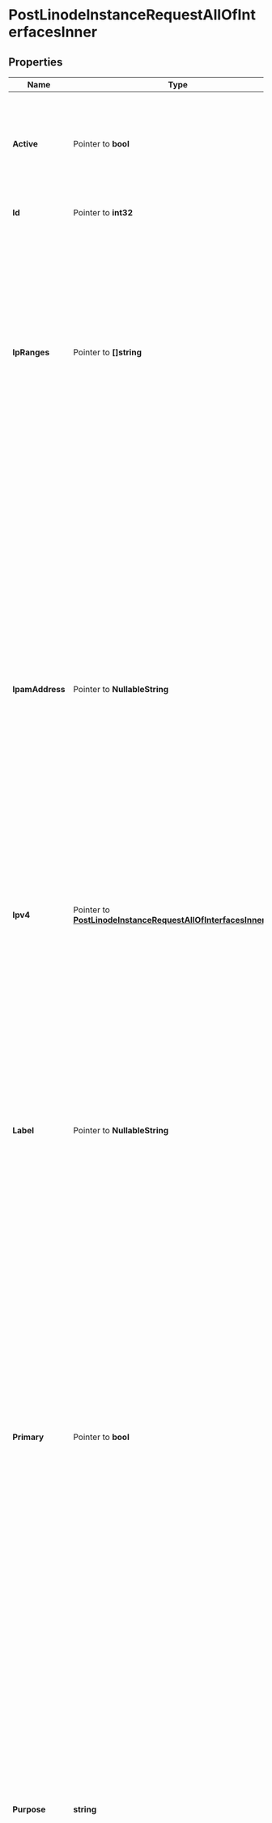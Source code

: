 # PostLinodeInstanceRequestAllOfInterfacesInner

## Properties

Name | Type | Description | Notes
------------ | ------------- | ------------- | -------------
**Active** | Pointer to **bool** | Returns &#x60;true&#x60; if the Interface is in use, meaning that Compute Instance has been booted using the Configuration Profile to which the Interface belongs. Otherwise returns &#x60;false&#x60;. | [optional] [readonly] 
**Id** | Pointer to **int32** | The unique ID representing this Interface. | [optional] [readonly] 
**IpRanges** | Pointer to **[]string** | An array of IPv4 CIDR VPC Subnet ranges that are routed to this Interface.  - Array items are only allowed for &#x60;vpc&#x60; type Interfaces. - This must be empty for non-&#x60;vpc&#x60; type Interfaces.  For requests:  - Addresses in submitted ranges must not already be actively assigned. - Submitting values replaces any existing values. - Submitting an empty array removes any existing values. - Omitting this property results in no change to existing values. | [optional] 
**IpamAddress** | Pointer to **NullableString** | This Network Interface&#39;s private IP address in Classless Inter-Domain Routing (CIDR) notation.  For &#x60;vlan&#x60; purpose Interfaces:  - Must be unique among the Linode&#39;s Interfaces to avoid conflicting addresses. - Should be unique among devices attached to the VLAN to avoid conflict. - The Linode is configured to use this address for the associated Interface upon reboot if Network Helper is enabled. If Network Helper is disabled, the address can be enabled with [manual static IP configuration](https://www.linode.com/docs/guides/manual-network-configuration/).  For &#x60;public&#x60; purpose Interfaces:  - In requests, must be an empty string (&#x60;\&quot;\&quot;&#x60;) or &#x60;null&#x60; if included. - In responses, always returns &#x60;null&#x60;.  For &#x60;vpc&#x60; purpose Interfaces:  - In requests, must be an empty string (&#x60;\&quot;\&quot;&#x60;) or &#x60;null&#x60; if included. - In responses, always returns &#x60;null&#x60;. | [optional] 
**Ipv4** | Pointer to [**PostLinodeInstanceRequestAllOfInterfacesInnerIpv4**](PostLinodeInstanceRequestAllOfInterfacesInnerIpv4.md) |  | [optional] 
**Label** | Pointer to **NullableString** | The name of this Interface.  For &#x60;vlan&#x60; purpose Interfaces:  - Required. - Must be unique among the Linode&#39;s Interfaces (a Linode cannot be attached to the same VLAN multiple times). - Can only contain ASCII letters, numbers, and hyphens (&#x60;-&#x60;). You can&#39;t use two consecutive hyphens (&#x60;--&#x60;). - If the VLAN label is new, a VLAN is created. Up to 10 VLANs can be created in each data center region. To view your active VLANs, run the [List VLANs](https://techdocs.akamai.com/linode-api/reference/get-vlans) operation.  For &#x60;public&#x60; purpose Interfaces:  - In requests, must be an empty string (&#x60;\&quot;\&quot;&#x60;) or &#x60;null&#x60; if included. - In responses, always returns &#x60;null&#x60;.  For &#x60;vpc&#x60; purpose Interfaces:  - In requests, must be an empty string (&#x60;\&quot;\&quot;&#x60;) or &#x60;null&#x60; if included. - In responses, always returns &#x60;null&#x60;. | [optional] 
**Primary** | Pointer to **bool** | The primary Interface is configured as the default route to the Linode.  Each Configuration Profile can have up to one &#x60;\&quot;primary\&quot;: true&#x60; Interface at a time.  Must be &#x60;false&#x60; for &#x60;vlan&#x60; type Interfaces.  If no Interface is configured as the primary, the first non-&#x60;vlan&#x60; type Interface in the &#x60;interfaces&#x60; array is automatically treated as the primary Interface. | [optional] 
**Purpose** | **string** | The type of Interface.  - &#x60;public&#x60;   - Only one &#x60;public&#x60; Interface per Linode can be defined.   - The Linode&#39;s default public IPv4 address is assigned to the &#x60;public&#x60; Interface.   - A Linode must have a public Interface in the first/eth0 position to be reachable via the public internet upon boot without additional system configuration. If no &#x60;public&#x60; Interface is configured, the Linode is not directly reachable via the public internet. In this case, access can only be established via [LISH](https://www.linode.com/docs/products/compute/compute-instances/guides/lish/) or other Linodes connected to the same VLAN or VPC.  - &#x60;vlan&#x60;   - Configuring a &#x60;vlan&#x60; purpose Interface attaches this Linode to the VLAN with the specified &#x60;label&#x60;.   - The Linode is configured to use the specified &#x60;ipam_address&#x60;, if any.  - &#x60;vpc&#x60;   - Configuring a &#x60;vpc&#x60; purpose Interface attaches this Linode to the existing VPC Subnet with the specified &#x60;subnet_id&#x60;.   - When the Interface is activated, the Linode is configured to use an IP address from the range in the assigned VPC Subnet. See &#x60;ipv4.vpc&#x60; for more information. | 
**SubnetId** | Pointer to **NullableInt32** | The &#x60;id&#x60; of the VPC Subnet for this Interface.  In requests, this value is used to assign a Linode to a VPC Subnet.  - Required for &#x60;vpc&#x60; type Interfaces. - Returns &#x60;null&#x60; for non-&#x60;vpc&#x60; type Interfaces. - Once a VPC Subnet is assigned to an Interface, it cannot be updated. - The Linode must be rebooted with the Interface&#39;s Configuration Profile to complete assignment to a VPC Subnet. | [optional] 
**VpcId** | Pointer to **NullableInt32** | The &#x60;id&#x60; of the VPC configured for this Interface. Returns &#x60;null&#x60; for non-&#x60;vpc&#x60; type Interfaces. | [optional] [readonly] 

## Methods

### NewPostLinodeInstanceRequestAllOfInterfacesInner

`func NewPostLinodeInstanceRequestAllOfInterfacesInner(purpose string, ) *PostLinodeInstanceRequestAllOfInterfacesInner`

NewPostLinodeInstanceRequestAllOfInterfacesInner instantiates a new PostLinodeInstanceRequestAllOfInterfacesInner object
This constructor will assign default values to properties that have it defined,
and makes sure properties required by API are set, but the set of arguments
will change when the set of required properties is changed

### NewPostLinodeInstanceRequestAllOfInterfacesInnerWithDefaults

`func NewPostLinodeInstanceRequestAllOfInterfacesInnerWithDefaults() *PostLinodeInstanceRequestAllOfInterfacesInner`

NewPostLinodeInstanceRequestAllOfInterfacesInnerWithDefaults instantiates a new PostLinodeInstanceRequestAllOfInterfacesInner object
This constructor will only assign default values to properties that have it defined,
but it doesn't guarantee that properties required by API are set

### GetActive

`func (o *PostLinodeInstanceRequestAllOfInterfacesInner) GetActive() bool`

GetActive returns the Active field if non-nil, zero value otherwise.

### GetActiveOk

`func (o *PostLinodeInstanceRequestAllOfInterfacesInner) GetActiveOk() (*bool, bool)`

GetActiveOk returns a tuple with the Active field if it's non-nil, zero value otherwise
and a boolean to check if the value has been set.

### SetActive

`func (o *PostLinodeInstanceRequestAllOfInterfacesInner) SetActive(v bool)`

SetActive sets Active field to given value.

### HasActive

`func (o *PostLinodeInstanceRequestAllOfInterfacesInner) HasActive() bool`

HasActive returns a boolean if a field has been set.

### GetId

`func (o *PostLinodeInstanceRequestAllOfInterfacesInner) GetId() int32`

GetId returns the Id field if non-nil, zero value otherwise.

### GetIdOk

`func (o *PostLinodeInstanceRequestAllOfInterfacesInner) GetIdOk() (*int32, bool)`

GetIdOk returns a tuple with the Id field if it's non-nil, zero value otherwise
and a boolean to check if the value has been set.

### SetId

`func (o *PostLinodeInstanceRequestAllOfInterfacesInner) SetId(v int32)`

SetId sets Id field to given value.

### HasId

`func (o *PostLinodeInstanceRequestAllOfInterfacesInner) HasId() bool`

HasId returns a boolean if a field has been set.

### GetIpRanges

`func (o *PostLinodeInstanceRequestAllOfInterfacesInner) GetIpRanges() []string`

GetIpRanges returns the IpRanges field if non-nil, zero value otherwise.

### GetIpRangesOk

`func (o *PostLinodeInstanceRequestAllOfInterfacesInner) GetIpRangesOk() (*[]string, bool)`

GetIpRangesOk returns a tuple with the IpRanges field if it's non-nil, zero value otherwise
and a boolean to check if the value has been set.

### SetIpRanges

`func (o *PostLinodeInstanceRequestAllOfInterfacesInner) SetIpRanges(v []string)`

SetIpRanges sets IpRanges field to given value.

### HasIpRanges

`func (o *PostLinodeInstanceRequestAllOfInterfacesInner) HasIpRanges() bool`

HasIpRanges returns a boolean if a field has been set.

### SetIpRangesNil

`func (o *PostLinodeInstanceRequestAllOfInterfacesInner) SetIpRangesNil(b bool)`

 SetIpRangesNil sets the value for IpRanges to be an explicit nil

### UnsetIpRanges
`func (o *PostLinodeInstanceRequestAllOfInterfacesInner) UnsetIpRanges()`

UnsetIpRanges ensures that no value is present for IpRanges, not even an explicit nil
### GetIpamAddress

`func (o *PostLinodeInstanceRequestAllOfInterfacesInner) GetIpamAddress() string`

GetIpamAddress returns the IpamAddress field if non-nil, zero value otherwise.

### GetIpamAddressOk

`func (o *PostLinodeInstanceRequestAllOfInterfacesInner) GetIpamAddressOk() (*string, bool)`

GetIpamAddressOk returns a tuple with the IpamAddress field if it's non-nil, zero value otherwise
and a boolean to check if the value has been set.

### SetIpamAddress

`func (o *PostLinodeInstanceRequestAllOfInterfacesInner) SetIpamAddress(v string)`

SetIpamAddress sets IpamAddress field to given value.

### HasIpamAddress

`func (o *PostLinodeInstanceRequestAllOfInterfacesInner) HasIpamAddress() bool`

HasIpamAddress returns a boolean if a field has been set.

### SetIpamAddressNil

`func (o *PostLinodeInstanceRequestAllOfInterfacesInner) SetIpamAddressNil(b bool)`

 SetIpamAddressNil sets the value for IpamAddress to be an explicit nil

### UnsetIpamAddress
`func (o *PostLinodeInstanceRequestAllOfInterfacesInner) UnsetIpamAddress()`

UnsetIpamAddress ensures that no value is present for IpamAddress, not even an explicit nil
### GetIpv4

`func (o *PostLinodeInstanceRequestAllOfInterfacesInner) GetIpv4() PostLinodeInstanceRequestAllOfInterfacesInnerIpv4`

GetIpv4 returns the Ipv4 field if non-nil, zero value otherwise.

### GetIpv4Ok

`func (o *PostLinodeInstanceRequestAllOfInterfacesInner) GetIpv4Ok() (*PostLinodeInstanceRequestAllOfInterfacesInnerIpv4, bool)`

GetIpv4Ok returns a tuple with the Ipv4 field if it's non-nil, zero value otherwise
and a boolean to check if the value has been set.

### SetIpv4

`func (o *PostLinodeInstanceRequestAllOfInterfacesInner) SetIpv4(v PostLinodeInstanceRequestAllOfInterfacesInnerIpv4)`

SetIpv4 sets Ipv4 field to given value.

### HasIpv4

`func (o *PostLinodeInstanceRequestAllOfInterfacesInner) HasIpv4() bool`

HasIpv4 returns a boolean if a field has been set.

### GetLabel

`func (o *PostLinodeInstanceRequestAllOfInterfacesInner) GetLabel() string`

GetLabel returns the Label field if non-nil, zero value otherwise.

### GetLabelOk

`func (o *PostLinodeInstanceRequestAllOfInterfacesInner) GetLabelOk() (*string, bool)`

GetLabelOk returns a tuple with the Label field if it's non-nil, zero value otherwise
and a boolean to check if the value has been set.

### SetLabel

`func (o *PostLinodeInstanceRequestAllOfInterfacesInner) SetLabel(v string)`

SetLabel sets Label field to given value.

### HasLabel

`func (o *PostLinodeInstanceRequestAllOfInterfacesInner) HasLabel() bool`

HasLabel returns a boolean if a field has been set.

### SetLabelNil

`func (o *PostLinodeInstanceRequestAllOfInterfacesInner) SetLabelNil(b bool)`

 SetLabelNil sets the value for Label to be an explicit nil

### UnsetLabel
`func (o *PostLinodeInstanceRequestAllOfInterfacesInner) UnsetLabel()`

UnsetLabel ensures that no value is present for Label, not even an explicit nil
### GetPrimary

`func (o *PostLinodeInstanceRequestAllOfInterfacesInner) GetPrimary() bool`

GetPrimary returns the Primary field if non-nil, zero value otherwise.

### GetPrimaryOk

`func (o *PostLinodeInstanceRequestAllOfInterfacesInner) GetPrimaryOk() (*bool, bool)`

GetPrimaryOk returns a tuple with the Primary field if it's non-nil, zero value otherwise
and a boolean to check if the value has been set.

### SetPrimary

`func (o *PostLinodeInstanceRequestAllOfInterfacesInner) SetPrimary(v bool)`

SetPrimary sets Primary field to given value.

### HasPrimary

`func (o *PostLinodeInstanceRequestAllOfInterfacesInner) HasPrimary() bool`

HasPrimary returns a boolean if a field has been set.

### GetPurpose

`func (o *PostLinodeInstanceRequestAllOfInterfacesInner) GetPurpose() string`

GetPurpose returns the Purpose field if non-nil, zero value otherwise.

### GetPurposeOk

`func (o *PostLinodeInstanceRequestAllOfInterfacesInner) GetPurposeOk() (*string, bool)`

GetPurposeOk returns a tuple with the Purpose field if it's non-nil, zero value otherwise
and a boolean to check if the value has been set.

### SetPurpose

`func (o *PostLinodeInstanceRequestAllOfInterfacesInner) SetPurpose(v string)`

SetPurpose sets Purpose field to given value.


### GetSubnetId

`func (o *PostLinodeInstanceRequestAllOfInterfacesInner) GetSubnetId() int32`

GetSubnetId returns the SubnetId field if non-nil, zero value otherwise.

### GetSubnetIdOk

`func (o *PostLinodeInstanceRequestAllOfInterfacesInner) GetSubnetIdOk() (*int32, bool)`

GetSubnetIdOk returns a tuple with the SubnetId field if it's non-nil, zero value otherwise
and a boolean to check if the value has been set.

### SetSubnetId

`func (o *PostLinodeInstanceRequestAllOfInterfacesInner) SetSubnetId(v int32)`

SetSubnetId sets SubnetId field to given value.

### HasSubnetId

`func (o *PostLinodeInstanceRequestAllOfInterfacesInner) HasSubnetId() bool`

HasSubnetId returns a boolean if a field has been set.

### SetSubnetIdNil

`func (o *PostLinodeInstanceRequestAllOfInterfacesInner) SetSubnetIdNil(b bool)`

 SetSubnetIdNil sets the value for SubnetId to be an explicit nil

### UnsetSubnetId
`func (o *PostLinodeInstanceRequestAllOfInterfacesInner) UnsetSubnetId()`

UnsetSubnetId ensures that no value is present for SubnetId, not even an explicit nil
### GetVpcId

`func (o *PostLinodeInstanceRequestAllOfInterfacesInner) GetVpcId() int32`

GetVpcId returns the VpcId field if non-nil, zero value otherwise.

### GetVpcIdOk

`func (o *PostLinodeInstanceRequestAllOfInterfacesInner) GetVpcIdOk() (*int32, bool)`

GetVpcIdOk returns a tuple with the VpcId field if it's non-nil, zero value otherwise
and a boolean to check if the value has been set.

### SetVpcId

`func (o *PostLinodeInstanceRequestAllOfInterfacesInner) SetVpcId(v int32)`

SetVpcId sets VpcId field to given value.

### HasVpcId

`func (o *PostLinodeInstanceRequestAllOfInterfacesInner) HasVpcId() bool`

HasVpcId returns a boolean if a field has been set.

### SetVpcIdNil

`func (o *PostLinodeInstanceRequestAllOfInterfacesInner) SetVpcIdNil(b bool)`

 SetVpcIdNil sets the value for VpcId to be an explicit nil

### UnsetVpcId
`func (o *PostLinodeInstanceRequestAllOfInterfacesInner) UnsetVpcId()`

UnsetVpcId ensures that no value is present for VpcId, not even an explicit nil

[[Back to Model list]](../README.md#documentation-for-models) [[Back to API list]](../README.md#documentation-for-api-endpoints) [[Back to README]](../README.md)


